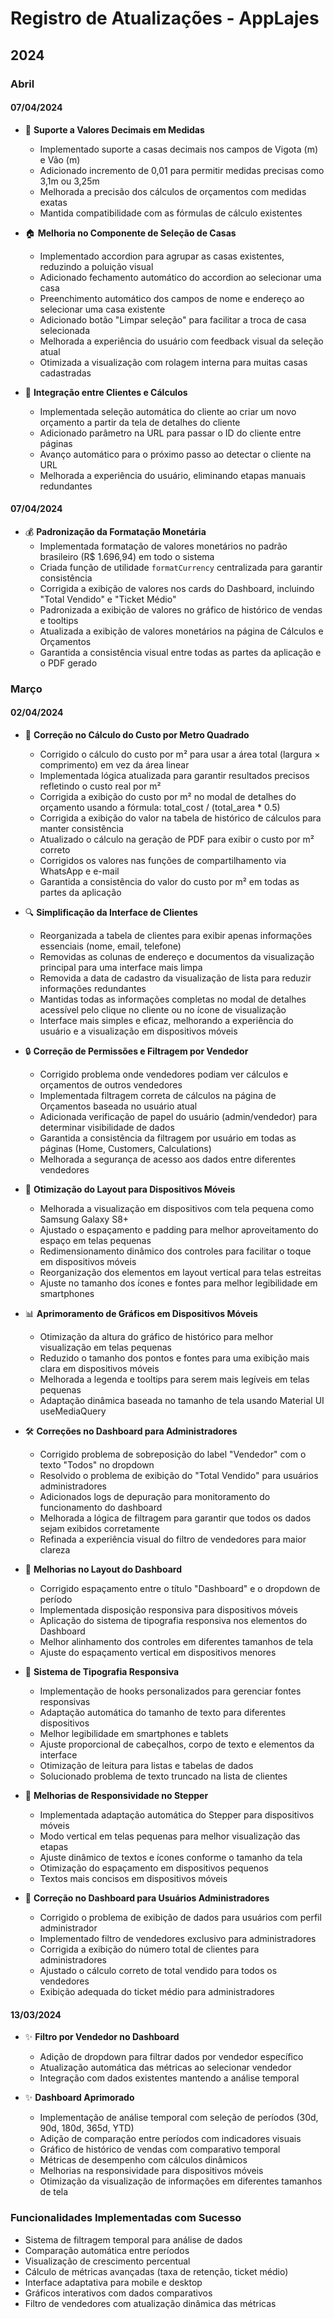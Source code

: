 # Registro de Atualizações - AppLajes

## 2024

### Abril

#### 07/04/2024
- 🔢 **Suporte a Valores Decimais em Medidas**
  - Implementado suporte a casas decimais nos campos de Vigota (m) e Vão (m)
  - Adicionado incremento de 0,01 para permitir medidas precisas como 3,1m ou 3,25m
  - Melhorada a precisão dos cálculos de orçamentos com medidas exatas
  - Mantida compatibilidade com as fórmulas de cálculo existentes

- 🏠 **Melhoria no Componente de Seleção de Casas**
  - Implementado accordion para agrupar as casas existentes, reduzindo a poluição visual
  - Adicionado fechamento automático do accordion ao selecionar uma casa
  - Preenchimento automático dos campos de nome e endereço ao selecionar uma casa existente
  - Adicionado botão "Limpar seleção" para facilitar a troca de casa selecionada
  - Melhorada a experiência do usuário com feedback visual da seleção atual
  - Otimizada a visualização com rolagem interna para muitas casas cadastradas

- 🔄 **Integração entre Clientes e Cálculos**
  - Implementada seleção automática do cliente ao criar um novo orçamento a partir da tela de detalhes do cliente
  - Adicionado parâmetro na URL para passar o ID do cliente entre páginas
  - Avanço automático para o próximo passo ao detectar o cliente na URL
  - Melhorada a experiência do usuário, eliminando etapas manuais redundantes

#### 07/04/2024
- 💰 **Padronização da Formatação Monetária**
  - Implementada formatação de valores monetários no padrão brasileiro (R$ 1.696,94) em todo o sistema
  - Criada função de utilidade `formatCurrency` centralizada para garantir consistência
  - Corrigida a exibição de valores nos cards do Dashboard, incluindo "Total Vendido" e "Ticket Médio"
  - Padronizada a exibição de valores no gráfico de histórico de vendas e tooltips
  - Atualizada a exibição de valores monetários na página de Cálculos e Orçamentos
  - Garantida a consistência visual entre todas as partes da aplicação e o PDF gerado

### Março

#### 02/04/2024
- 🧮 **Correção no Cálculo do Custo por Metro Quadrado**
  - Corrigido o cálculo do custo por m² para usar a área total (largura × comprimento) em vez da área linear
  - Implementada lógica atualizada para garantir resultados precisos refletindo o custo real por m²
  - Corrigida a exibição do custo por m² no modal de detalhes do orçamento usando a fórmula: total_cost / (total_area * 0.5)
  - Corrigida a exibição do valor na tabela de histórico de cálculos para manter consistência
  - Atualizado o cálculo na geração de PDF para exibir o custo por m² correto
  - Corrigidos os valores nas funções de compartilhamento via WhatsApp e e-mail
  - Garantida a consistência do valor do custo por m² em todas as partes da aplicação

- 🔍 **Simplificação da Interface de Clientes**
  - Reorganizada a tabela de clientes para exibir apenas informações essenciais (nome, email, telefone)
  - Removidas as colunas de endereço e documentos da visualização principal para uma interface mais limpa
  - Removida a data de cadastro da visualização de lista para reduzir informações redundantes
  - Mantidas todas as informações completas no modal de detalhes acessível pelo clique no cliente ou no ícone de visualização
  - Interface mais simples e eficaz, melhorando a experiência do usuário e a visualização em dispositivos móveis

- 🔒 **Correção de Permissões e Filtragem por Vendedor**
  - Corrigido problema onde vendedores podiam ver cálculos e orçamentos de outros vendedores
  - Implementada filtragem correta de cálculos na página de Orçamentos baseada no usuário atual
  - Adicionada verificação de papel do usuário (admin/vendedor) para determinar visibilidade de dados
  - Garantida a consistência da filtragem por usuário em todas as páginas (Home, Customers, Calculations)
  - Melhorada a segurança de acesso aos dados entre diferentes vendedores

- 📱 **Otimização do Layout para Dispositivos Móveis**
  - Melhorada a visualização em dispositivos com tela pequena como Samsung Galaxy S8+
  - Ajustado o espaçamento e padding para melhor aproveitamento do espaço em telas pequenas
  - Redimensionamento dinâmico dos controles para facilitar o toque em dispositivos móveis
  - Reorganização dos elementos em layout vertical para telas estreitas
  - Ajuste no tamanho dos ícones e fontes para melhor legibilidade em smartphones

- 📊 **Aprimoramento de Gráficos em Dispositivos Móveis**
  - Otimização da altura do gráfico de histórico para melhor visualização em telas pequenas
  - Reduzido o tamanho dos pontos e fontes para uma exibição mais clara em dispositivos móveis
  - Melhorada a legenda e tooltips para serem mais legíveis em telas pequenas
  - Adaptação dinâmica baseada no tamanho de tela usando Material UI useMediaQuery

- 🛠️ **Correções no Dashboard para Administradores**
  - Corrigido problema de sobreposição do label "Vendedor" com o texto "Todos" no dropdown
  - Resolvido o problema de exibição do "Total Vendido" para usuários administradores
  - Adicionados logs de depuração para monitoramento do funcionamento do dashboard
  - Melhorada a lógica de filtragem para garantir que todos os dados sejam exibidos corretamente
  - Refinada a experiência visual do filtro de vendedores para maior clareza

- 📏 **Melhorias no Layout do Dashboard**
  - Corrigido espaçamento entre o título "Dashboard" e o dropdown de período
  - Implementada disposição responsiva para dispositivos móveis
  - Aplicação do sistema de tipografia responsiva nos elementos do Dashboard
  - Melhor alinhamento dos controles em diferentes tamanhos de tela
  - Ajuste do espaçamento vertical em dispositivos menores

- 🎨 **Sistema de Tipografia Responsiva**
  - Implementação de hooks personalizados para gerenciar fontes responsivas
  - Adaptação automática do tamanho de texto para diferentes dispositivos
  - Melhor legibilidade em smartphones e tablets
  - Ajuste proporcional de cabeçalhos, corpo de texto e elementos da interface
  - Otimização de leitura para listas e tabelas de dados
  - Solucionado problema de texto truncado na lista de clientes

- 🚀 **Melhorias de Responsividade no Stepper**
  - Implementada adaptação automática do Stepper para dispositivos móveis
  - Modo vertical em telas pequenas para melhor visualização das etapas
  - Ajuste dinâmico de textos e ícones conforme o tamanho da tela
  - Otimização do espaçamento em dispositivos pequenos
  - Textos mais concisos em dispositivos móveis

- 🐛 **Correção no Dashboard para Usuários Administradores**
  - Corrigido o problema de exibição de dados para usuários com perfil administrador
  - Implementado filtro de vendedores exclusivo para administradores
  - Corrigida a exibição do número total de clientes para administradores
  - Ajustado o cálculo correto de total vendido para todos os vendedores
  - Exibição adequada do ticket médio para administradores

#### 13/03/2024
- ✨ **Filtro por Vendedor no Dashboard**
  - Adição de dropdown para filtrar dados por vendedor específico
  - Atualização automática das métricas ao selecionar vendedor
  - Integração com dados existentes mantendo a análise temporal

- ✨ **Dashboard Aprimorado**
  - Implementação de análise temporal com seleção de períodos (30d, 90d, 180d, 365d, YTD)
  - Adição de comparação entre períodos com indicadores visuais
  - Gráfico de histórico de vendas com comparativo temporal
  - Métricas de desempenho com cálculos dinâmicos
  - Melhorias na responsividade para dispositivos móveis
  - Otimização da visualização de informações em diferentes tamanhos de tela

### Funcionalidades Implementadas com Sucesso
- Sistema de filtragem temporal para análise de dados
- Comparação automática entre períodos
- Visualização de crescimento percentual
- Cálculo de métricas avançadas (taxa de retenção, ticket médio)
- Interface adaptativa para mobile e desktop
- Gráficos interativos com dados comparativos
- Filtro de vendedores com atualização dinâmica das métricas 